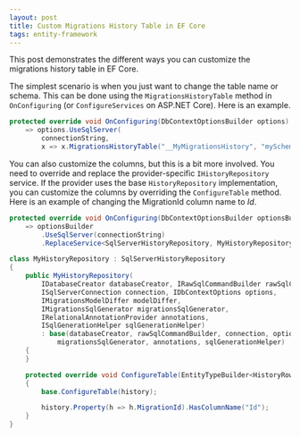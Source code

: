 ```yaml
---
layout: post
title: Custom Migrations History Table in EF Core
tags: entity-framework
---
```


This post demonstrates the different ways you can customize the migrations history table in EF Core.

The simplest scenario is when you just want to change the table name or schema. This can be done using the
`MigrationsHistoryTable` method in `OnConfiguring` (or `ConfigureServices` on ASP.NET Core). Here is an example.

```csharp
protected override void OnConfiguring(DbContextOptionsBuilder options)
    => options.UseSqlServer(
        connectionString,
        x => x.MigrationsHistoryTable("__MyMigrationsHistory", "mySchema"));
```

You can also customize the columns, but this is a bit more involved. You need to override and replace the
provider-specific `IHistoryRepository` service. If the provider uses the base `HistoryRepository` implementation, you
can customize the columns by overriding the `ConfigureTable` method. Here is an example of changing the MigrationId
column name to *Id*.

```csharp
protected override void OnConfiguring(DbContextOptionsBuilder optionsBuilder)
    => optionsBuilder
        .UseSqlServer(connectionString)
        .ReplaceService<SqlServerHistoryRepository, MyHistoryRepository>();
```

```csharp
class MyHistoryRepository : SqlServerHistoryRepository
{
    public MyHistoryRepository(
        IDatabaseCreator databaseCreator, IRawSqlCommandBuilder rawSqlCommandBuilder,
        ISqlServerConnection connection, IDbContextOptions options,
        IMigrationsModelDiffer modelDiffer,
        IMigrationsSqlGenerator migrationsSqlGenerator,
        IRelationalAnnotationProvider annotations,
        ISqlGenerationHelper sqlGenerationHelper)
        : base(databaseCreator, rawSqlCommandBuilder, connection, options, modelDiffer,
            migrationsSqlGenerator, annotations, sqlGenerationHelper)
    {
    }

    protected override void ConfigureTable(EntityTypeBuilder<HistoryRow> history)
    {
        base.ConfigureTable(history);

        history.Property(h => h.MigrationId).HasColumnName("Id");
    }
}
```

